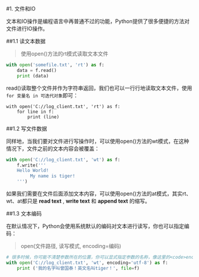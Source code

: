 #1. 文件和IO

文本和IO操作是编程语言中再普通不过的功能，Python提供了很多便捷的方法对文件进行IO操作。

##1.1 读文本数据

> 使用open()方法的rt模式读取文本文件

```python
with open('somefile.txt', 'rt') as f:
    data = f.read()
    print (data)
```
read()读取整个文件并作为字符串返回，我们也可以一行行地读取文本文件，使用<code> for 变量名 in 可迭代对象</code>即可：

```
with open('C://log_client.txt', 'rt') as f:
    for line in f:
        print (line)
```

##1.2 写文件数据

同样地，当我们要对文件进行写操作时，可以使用open()方法的wt模式，在这种情况下，文件之前的文本内容会被覆盖：

```python
with open('C://log_client.txt', 'wt') as f:
    f.write('''
    Hello World!
         My name is tiger!
    ''')
```

如果我们需要在文件后面添加文本内容，可以使用open()方法的at模式，其实rt、wt、at都只是 **read text** , **write text** 和 **append text** 的缩写。

##1.3 文本编码

在默认情况下，Python会使用系统默认的编码对文本进行读写，你也可以指定编码：

> open(文件路径, 读写模式, encoding=编码)

```python
# 很多时候，你可能不清楚参数所在的位置，你可以显式指定参数的名称，像这里的<code>encoding='utf-8'</code>一样
with open('C://log_client.txt', 'wt', encoding='utf-8') as f:
    print ('我的名字叫曾国泰！英文名叫tiger！', file=f)
```
